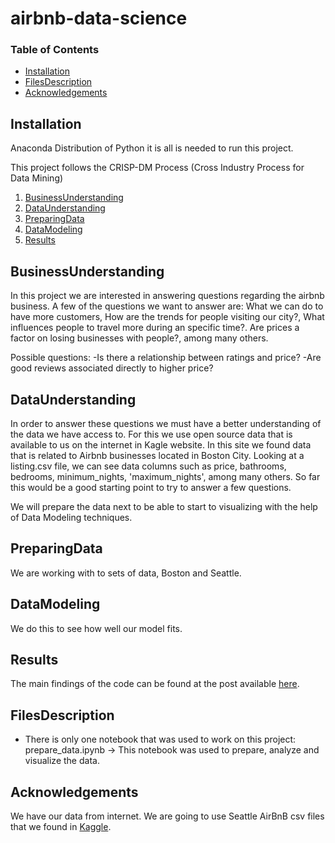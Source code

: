 # airbnb-data-science

### Table of Contents

- [Installation](#Installation)
- [FilesDescription](#FilesDescription)
- [Acknowledgements](#Acknowledgements)

## Installation <a name="Installation"></a>
Anaconda Distribution of Python it is all is needed to run this project.


This project follows the CRISP-DM Process (Cross Industry Process for Data Mining)

1. [BusinessUnderstanding](#BusinessUnderstanding)
2. [DataUnderstanding](#DataUnderstanding)
3. [PreparingData](#PreparingData)
4. [DataModeling ](#DataModeling)
5. [Results](#Results)


## BusinessUnderstanding <a name="BusinessUnderstanding"></a>

In this project we are interested in answering questions regarding the airbnb business. A few of the questions we want to answer are: What we can do to have more customers, How are the trends for people visiting our city?, What influences people to travel more during an specific time?. Are prices a factor on losing businesses with people?, among many others.

Possible questions: -Is there a relationship between ratings and price? -Are good reviews associated directly to higher price?

## DataUnderstanding <a name="DataUnderstanding"></a>
In order to answer these questions we must have a better understanding of the data we have access to. For this we use open source data that is available to us on the internet in Kagle website. In this site we found data that is related to Airbnb businesses located in Boston City. Looking at a listing.csv file, we can see data columns such as price, bathrooms, bedrooms, minimum_nights, 'maximum_nights', among many others. So far this would be a good starting point to try to answer a few questions.

We will prepare the data next to be able to start to visualizing  with the help of Data Modeling techniques. 

## PreparingData <a name="PreparingData"></a>
We are working with to sets of data, Boston and Seattle.

## DataModeling <a name="DataModeling "></a>
We do this to see how well our model fits.

## Results <a name="Results"></a>
The main findings of the code can be found at the post available [here](https://gichellivento.medium.com/i-used-a-simple-data-file-to-get-my-boston-apartment-in-airbnb-943669d49e78).

 ## FilesDescription <a name="FilesDescription"></a>

 - There is only one notebook that was used to work on this project: prepare_data.ipynb -> This notebook was used to prepare, analyze and visualize the data.
 
 ## Acknowledgements <a name="Acknowledgements"></a>
 We have our data from internet. We are going to use Seattle AirBnB csv files that we found in [Kaggle](https://www.kaggle.com/airbnb/seattle?select=reviews.csv).